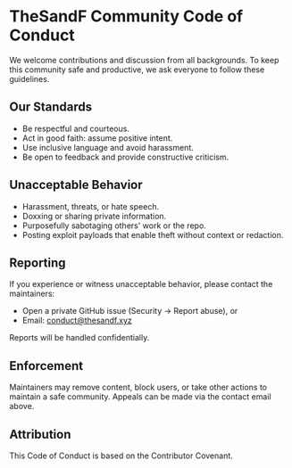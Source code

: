 # TheSandF Community Code of Conduct

We welcome contributions and discussion from all backgrounds. To keep this community safe and productive, we ask everyone to follow these guidelines.

## Our Standards
- Be respectful and courteous.
- Act in good faith: assume positive intent.
- Use inclusive language and avoid harassment.
- Be open to feedback and provide constructive criticism.

## Unacceptable Behavior
- Harassment, threats, or hate speech.
- Doxxing or sharing private information.
- Purposefully sabotaging others' work or the repo.
- Posting exploit payloads that enable theft without context or redaction.

## Reporting
If you experience or witness unacceptable behavior, please contact the maintainers:
- Open a private GitHub issue (Security → Report abuse), or
- Email: conduct@thesandf.xyz

Reports will be handled confidentially.

## Enforcement
Maintainers may remove content, block users, or take other actions to maintain a safe community. Appeals can be made via the contact email above.

## Attribution
This Code of Conduct is based on the Contributor Covenant.
